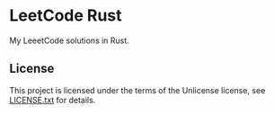 LeetCode Rust
=============

My LeeetCode solutions in Rust.

License
-------

This project is licensed under the terms of the Unlicense license, see
[LICENSE.txt](./LICENSE.txt) for details.
